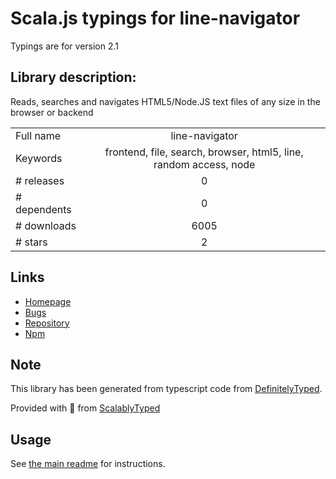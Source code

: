 
# Scala.js typings for line-navigator

Typings are for version 2.1

## Library description:
Reads, searches and navigates HTML5/Node.JS text files of any size in the browser or backend

|                    |                 |
| ------------------ | :-------------: |
| Full name          | line-navigator |
| Keywords           | frontend, file, search, browser, html5, line, random access, node |
| # releases         | 0 |
| # dependents       | 0 |
| # downloads        | 6005 |
| # stars            | 2 |

## Links
- [Homepage](https://github.com/anpur/client-line-navigator)
- [Bugs](https://github.com/anpur/client-line-navigator/issues)
- [Repository](https://github.com/anpur/client-line-navigator)
- [Npm](https://www.npmjs.com/package/line-navigator)
    


## Note
This library has been generated from typescript code from [DefinitelyTyped](https://definitelytyped.org).

Provided with :purple_heart: from [ScalablyTyped](https://github.com/oyvindberg/ScalablyTyped)

## Usage
See [the main readme](../../readme.md) for instructions.


